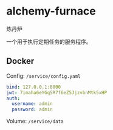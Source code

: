# alchemy-furnace

炼丹炉

一个用于执行定期任务的服务程序。


## Docker

Config: `/service/config.yaml`

```yaml
bind: 127.0.0.1:8000
jwt: 7imaha6eYGqSR7f6eZ5JjzvbnMtk5xHP
auth:
  username: admin
  password: admin
```

Volume: `/service/data`